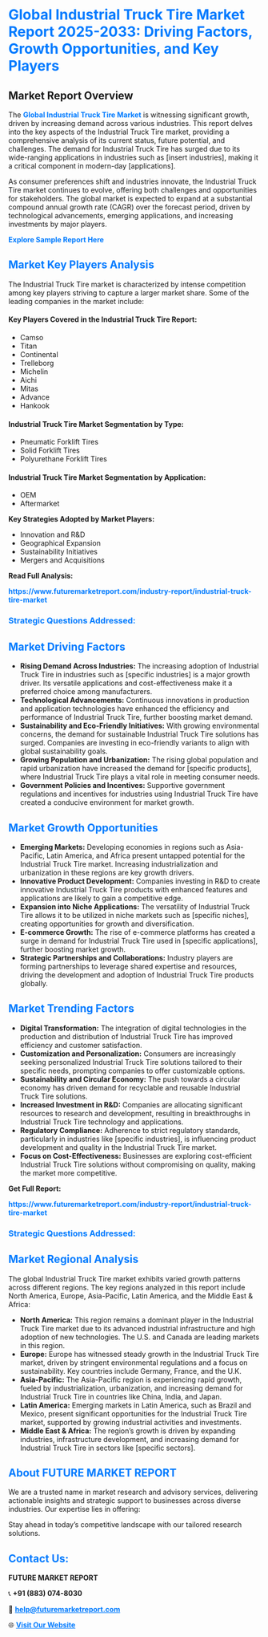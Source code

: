 <h1 style="color: #007BFF;">Global Industrial Truck Tire Market Report 2025-2033: Driving Factors, Growth Opportunities, and Key Players</h1>

<section id="overview">
<h2>Market Report Overview</h2>
<p>The <a href="https://www.futuremarketreport.com/industry-report/industrial-truck-tire-market" style="color: #007BFF; text-decoration: none;"><strong>Global Industrial Truck Tire Market</strong></a> is witnessing significant growth, driven by increasing demand across various industries. This report delves into the key aspects of the Industrial Truck Tire market, providing a comprehensive analysis of its current status, future potential, and challenges. The demand for Industrial Truck Tire has surged due to its wide-ranging applications in industries such as [insert industries], making it a critical component in modern-day [applications].</p>
<p>As consumer preferences shift and industries innovate, the Industrial Truck Tire market continues to evolve, offering both challenges and opportunities for stakeholders. The global market is expected to expand at a substantial compound annual growth rate (CAGR) over the forecast period, driven by technological advancements, emerging applications, and increasing investments by major players.</p>
</section>

<section id="overview">
<p><a href="https://www.futuremarketreport.com/request-sample/reportId=41112" style="color: #007BFF; text-decoration: none;"><strong>Explore Sample Report Here</strong></a></p>
</section>

<section id="key-players">
<h2 style="color: #007BFF;">Market Key Players Analysis</h2>
<p>The Industrial Truck Tire market is characterized by intense competition among key players striving to capture a larger market share. Some of the leading companies in the market include:</p>
<h4>Key Players Covered in the Industrial Truck Tire Report:</h4>
<ul><li>Camso</li><li>Titan</li><li>Continental</li><li>Trelleborg</li><li>Michelin</li><li>Aichi</li><li>Mitas</li><li>Advance</li><li>Hankook</li></ul>
<h4>Industrial Truck Tire Market Segmentation by Type:</h4>
<ul><li>Pneumatic Forklift Tires</li><li>Solid Forklift Tires</li><li>Polyurethane Forklift Tires</li></ul>

<h4>Industrial Truck Tire Market Segmentation by Application:</h4>
<ul><li>OEM</li><li>Aftermarket</li></ul>
<p><strong>Key Strategies Adopted by Market Players:</strong></p>
<ul>
<li>Innovation and R&D</li>
<li>Geographical Expansion</li>
<li>Sustainability Initiatives</li>
<li>Mergers and Acquisitions</li>
</ul>
</section>

<section>
<p><strong>Read Full Analysis: </strong></p><a href="https://www.futuremarketreport.com/industry-report/industrial-truck-tire-market" style="color: #007BFF; text-decoration: none;"><strong>https://www.futuremarketreport.com/industry-report/industrial-truck-tire-market</strong></a>
<h3 style="color: #007BFF;">Strategic Questions Addressed:</h3>
</section>

<section id="driving-factors">
<h2 style="color: #007BFF;">Market Driving Factors</h2>
<ul>
<li><strong>Rising Demand Across Industries:</strong> The increasing adoption of Industrial Truck Tire in industries such as [specific industries] is a major growth driver. Its versatile applications and cost-effectiveness make it a preferred choice among manufacturers.</li>
<li><strong>Technological Advancements:</strong> Continuous innovations in production and application technologies have enhanced the efficiency and performance of Industrial Truck Tire, further boosting market demand.</li>
<li><strong>Sustainability and Eco-Friendly Initiatives:</strong> With growing environmental concerns, the demand for sustainable Industrial Truck Tire solutions has surged. Companies are investing in eco-friendly variants to align with global sustainability goals.</li>
<li><strong>Growing Population and Urbanization:</strong> The rising global population and rapid urbanization have increased the demand for [specific products], where Industrial Truck Tire plays a vital role in meeting consumer needs.</li>
<li><strong>Government Policies and Incentives:</strong> Supportive government regulations and incentives for industries using Industrial Truck Tire have created a conducive environment for market growth.</li>
</ul>
</section>

<section id="growth-opportunities">
<h2 style="color: #007BFF;">Market Growth Opportunities</h2>
<ul>
<li><strong>Emerging Markets:</strong> Developing economies in regions such as Asia-Pacific, Latin America, and Africa present untapped potential for the Industrial Truck Tire market. Increasing industrialization and urbanization in these regions are key growth drivers.</li>
<li><strong>Innovative Product Development:</strong> Companies investing in R&D to create innovative Industrial Truck Tire products with enhanced features and applications are likely to gain a competitive edge.</li>
<li><strong>Expansion into Niche Applications:</strong> The versatility of Industrial Truck Tire allows it to be utilized in niche markets such as [specific niches], creating opportunities for growth and diversification.</li>
<li><strong>E-commerce Growth:</strong> The rise of e-commerce platforms has created a surge in demand for Industrial Truck Tire used in [specific applications], further boosting market growth.</li>
<li><strong>Strategic Partnerships and Collaborations:</strong> Industry players are forming partnerships to leverage shared expertise and resources, driving the development and adoption of Industrial Truck Tire products globally.</li>
</ul>
</section>

<section id="trending-factors">
<h2 style="color: #007BFF;">Market Trending Factors</h2>
<ul>
<li><strong>Digital Transformation:</strong> The integration of digital technologies in the production and distribution of Industrial Truck Tire has improved efficiency and customer satisfaction.</li>
<li><strong>Customization and Personalization:</strong> Consumers are increasingly seeking personalized Industrial Truck Tire solutions tailored to their specific needs, prompting companies to offer customizable options.</li>
<li><strong>Sustainability and Circular Economy:</strong> The push towards a circular economy has driven demand for recyclable and reusable Industrial Truck Tire solutions.</li>
<li><strong>Increased Investment in R&D:</strong> Companies are allocating significant resources to research and development, resulting in breakthroughs in Industrial Truck Tire technology and applications.</li>
<li><strong>Regulatory Compliance:</strong> Adherence to strict regulatory standards, particularly in industries like [specific industries], is influencing product development and quality in the Industrial Truck Tire market.</li>
<li><strong>Focus on Cost-Effectiveness:</strong> Businesses are exploring cost-efficient Industrial Truck Tire solutions without compromising on quality, making the market more competitive.</li>
</ul>
</section>

<section>
<p><strong>Get Full Report: </strong></p><a href="https://www.futuremarketreport.com/industry-report/industrial-truck-tire-market" style="color: #007BFF; text-decoration: none;"><strong>https://www.futuremarketreport.com/industry-report/industrial-truck-tire-market</strong></a>
<h3 style="color: #007BFF;">Strategic Questions Addressed:</h3>
</section>


<section id="regional-analysis">
<h2 style="color: #007BFF;">Market Regional Analysis</h2>
<p>The global Industrial Truck Tire market exhibits varied growth patterns across different regions. The key regions analyzed in this report include North America, Europe, Asia-Pacific, Latin America, and the Middle East & Africa:</p>
<ul>
<li><strong>North America:</strong> This region remains a dominant player in the Industrial Truck Tire market due to its advanced industrial infrastructure and high adoption of new technologies. The U.S. and Canada are leading markets in this region.</li>
<li><strong>Europe:</strong> Europe has witnessed steady growth in the Industrial Truck Tire market, driven by stringent environmental regulations and a focus on sustainability. Key countries include Germany, France, and the U.K.</li>
<li><strong>Asia-Pacific:</strong> The Asia-Pacific region is experiencing rapid growth, fueled by industrialization, urbanization, and increasing demand for Industrial Truck Tire in countries like China, India, and Japan.</li>
<li><strong>Latin America:</strong> Emerging markets in Latin America, such as Brazil and Mexico, present significant opportunities for the Industrial Truck Tire market, supported by growing industrial activities and investments.</li>
<li><strong>Middle East & Africa:</strong> The region’s growth is driven by expanding industries, infrastructure development, and increasing demand for Industrial Truck Tire in sectors like [specific sectors].</li>
</ul>
</section>

<footer>
<h2 style="color: #007BFF;">About FUTURE MARKET REPORT</h2>
<p>We are a trusted name in market research and advisory services, delivering actionable insights and strategic support to businesses across diverse industries. Our expertise lies in offering:</p>

<p>Stay ahead in today’s competitive landscape with our tailored research solutions.</p>

<h2 style="color: #007BFF;">Contact Us:</h2>
<p><strong>FUTURE MARKET REPORT</strong></p>
<p>📞 <strong>+91 (883) 074-8030</strong></p>
<p>📧 <strong><a href="mailto:help@futuremarketreport.com" style="color: #007BFF;">help@futuremarketreport.com</a></strong></p>
<p>🌐 <strong><a href="https://www.futuremarketreport.com/" style="color: #007BFF;">Visit Our Website</a></strong></p>
</footer>